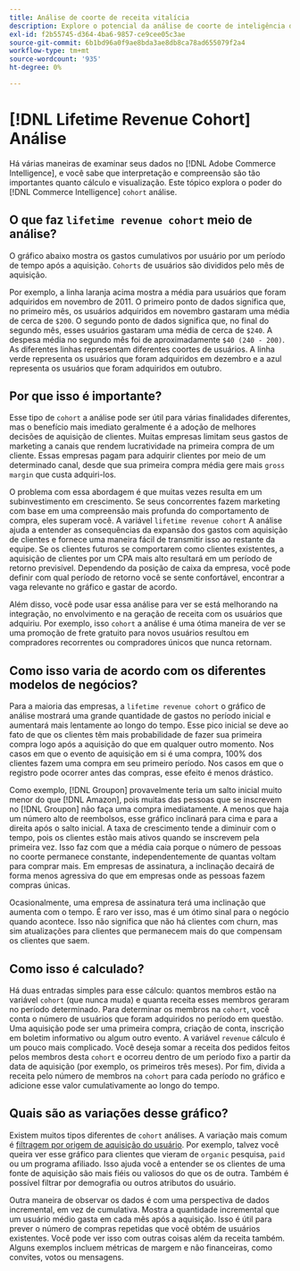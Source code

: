 ```yaml
---
title: Análise de coorte de receita vitalícia
description: Explore o potencial da análise de coorte de inteligência do Commerce.
exl-id: f2b55745-d364-4ba6-9857-ce9cee05c3ae
source-git-commit: 6b1bd96a0f9ae8bda3ae8db8ca78ad655079f2a4
workflow-type: tm+mt
source-wordcount: '935'
ht-degree: 0%

---
```


# [!DNL Lifetime Revenue Cohort] Análise

Há várias maneiras de examinar seus dados no [!DNL Adobe Commerce Intelligence], e você sabe que interpretação e compreensão são tão importantes quanto cálculo e visualização. Este tópico explora o poder do [!DNL Commerce Intelligence] `cohort` análise.

## O que faz `lifetime revenue cohort` meio de análise?

O gráfico abaixo mostra os gastos cumulativos por usuário por um período de tempo após a aquisição. `Cohorts` de usuários são divididos pelo mês de aquisição.

Por exemplo, a linha laranja acima mostra a média para usuários que foram adquiridos em novembro de 2011. O primeiro ponto de dados significa que, no primeiro mês, os usuários adquiridos em novembro gastaram uma média de cerca de `$200`. O segundo ponto de dados significa que, no final do segundo mês, esses usuários gastaram uma média de cerca de `$240`. A despesa média no segundo mês foi de aproximadamente `$40 (240 - 200)`. As diferentes linhas representam diferentes coortes de usuários. A linha verde representa os usuários que foram adquiridos em dezembro e a azul representa os usuários que foram adquiridos em outubro.

## Por que isso é importante?

Esse tipo de `cohort` a análise pode ser útil para várias finalidades diferentes, mas o benefício mais imediato geralmente é a adoção de melhores decisões de aquisição de clientes. Muitas empresas limitam seus gastos de marketing a canais que rendem lucratividade na primeira compra de um cliente. Essas empresas pagam para adquirir clientes por meio de um determinado canal, desde que sua primeira compra média gere mais `gross margin` que custa adquiri-los.

O problema com essa abordagem é que muitas vezes resulta em um subinvestimento em crescimento. Se seus concorrentes fazem marketing com base em uma compreensão mais profunda do comportamento de compra, eles superam você. A variável `lifetime revenue cohort` A análise ajuda a entender as consequências da expansão dos gastos com aquisição de clientes e fornece uma maneira fácil de transmitir isso ao restante da equipe. Se os clientes futuros se comportarem como clientes existentes, a aquisição de clientes por um CPA mais alto resultará em um período de retorno previsível. Dependendo da posição de caixa da empresa, você pode definir com qual período de retorno você se sente confortável, encontrar a vaga relevante no gráfico e gastar de acordo.

Além disso, você pode usar essa análise para ver se está melhorando na integração, no envolvimento e na geração de receita com os usuários que adquiriu. Por exemplo, isso `cohort` a análise é uma ótima maneira de ver se uma promoção de frete gratuito para novos usuários resultou em compradores recorrentes ou compradores únicos que nunca retornam.

## Como isso varia de acordo com os diferentes modelos de negócios?

Para a maioria das empresas, a `lifetime revenue cohort` o gráfico de análise mostrará uma grande quantidade de gastos no período inicial e aumentará mais lentamente ao longo do tempo. Esse pico inicial se deve ao fato de que os clientes têm mais probabilidade de fazer sua primeira compra logo após a aquisição do que em qualquer outro momento. Nos casos em que o evento de aquisição em si é uma compra, 100% dos clientes fazem uma compra em seu primeiro período. Nos casos em que o registro pode ocorrer antes das compras, esse efeito é menos drástico.

Como exemplo, [!DNL Groupon] provavelmente teria um salto inicial muito menor do que [!DNL Amazon], pois muitas das pessoas que se inscrevem no [!DNL Groupon] não faça uma compra imediatamente. A menos que haja um número alto de reembolsos, esse gráfico inclinará para cima e para a direita após o salto inicial. A taxa de crescimento tende a diminuir com o tempo, pois os clientes estão mais ativos quando se inscrevem pela primeira vez. Isso faz com que a média caia porque o número de pessoas no coorte permanece constante, independentemente de quantas voltam para comprar mais. Em empresas de assinatura, a inclinação decairá de forma menos agressiva do que em empresas onde as pessoas fazem compras únicas.

Ocasionalmente, uma empresa de assinatura terá uma inclinação que aumenta com o tempo. É raro ver isso, mas é um ótimo sinal para o negócio quando acontece. Isso não significa que não há clientes com churn, mas sim atualizações para clientes que permanecem mais do que compensam os clientes que saem.

## Como isso é calculado?

Há duas entradas simples para esse cálculo: quantos membros estão na variável `cohort` (que nunca muda) e quanta receita esses membros geraram no período determinado. Para determinar os membros na `cohort`, você conta o número de usuários que foram adquiridos no período em questão. Uma aquisição pode ser uma primeira compra, criação de conta, inscrição em boletim informativo ou algum outro evento. A variável `revenue` cálculo é um pouco mais complicado. Você deseja somar a receita dos pedidos feitos pelos membros desta `cohort` e ocorreu dentro de um período fixo a partir da data de aquisição (por exemplo, os primeiros três meses). Por fim, divida a receita pelo número de membros na `cohort` para cada período no gráfico e adicione esse valor cumulativamente ao longo do tempo.

## Quais são as variações desse gráfico?

Existem muitos tipos diferentes de `cohort` análises. A variação mais comum é [filtragem por origem de aquisição do usuário](../analysis/most-value-source-channel.md). Por exemplo, talvez você queira ver esse gráfico para clientes que vieram de `organic` pesquisa, `paid` ou um programa afiliado. Isso ajuda você a entender se os clientes de uma fonte de aquisição são mais fiéis ou valiosos do que os de outra. Também é possível filtrar por demografia ou outros atributos do usuário.

Outra maneira de observar os dados é com uma perspectiva de dados incremental, em vez de cumulativa. Mostra a quantidade incremental que um usuário médio gasta em cada mês após a aquisição. Isso é útil para prever o número de compras repetidas que você obtém de usuários existentes. Você pode ver isso com outras coisas além da receita também. Alguns exemplos incluem métricas de margem e não financeiras, como convites, votos ou mensagens.
